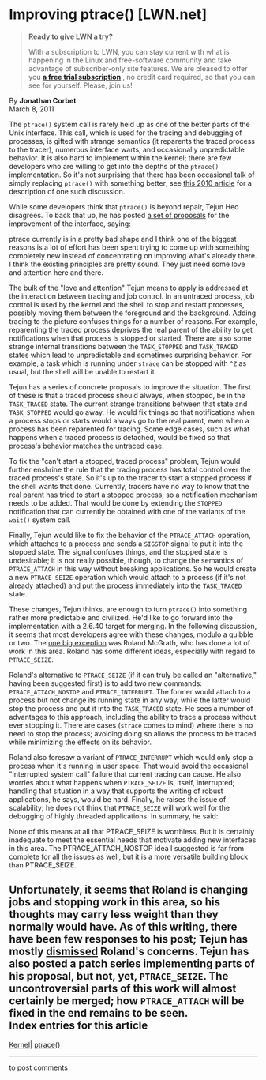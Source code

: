 # Improving ptrace() [LWN.net]

> **Ready to give LWN a try?**
> 
> With a subscription to LWN, you can stay current with what is happening in the Linux and free-software community and take advantage of subscriber-only site features. We are pleased to offer you **[a free trial subscription](https://lwn.net/Promo/nst-trial/claim)** , no credit card required, so that you can see for yourself. Please, join us! 

By **Jonathan Corbet**  
March 8, 2011 

The `ptrace()` system call is rarely held up as one of the better parts of the Unix interface. This call, which is used for the tracing and debugging of processes, is gifted with strange semantics (it reparents the traced process to the tracer), numerous interface warts, and occasionally unpredictable behavior. It is also hard to implement within the kernel; there are few developers who are willing to get into the depths of the `ptrace()` implementation. So it's not surprising that there has been occasional talk of simply replacing `ptrace()` with something better; see [this 2010 article](/Articles/371501/) for a description of one such discussion. 

While some developers think that `ptrace()` is beyond repair, Tejun Heo disagrees. To back that up, he has posted [a set of proposals](/Articles/430373/) for the improvement of the interface, saying: 

ptrace currently is in a pretty bad shape and I think one of the biggest reasons is a lot of effort has been spent trying to come up with something completely new instead of concentrating on improving what's already there. I think the existing principles are pretty sound. They just need some love and attention here and there. 

The bulk of the "love and attention" Tejun means to apply is addressed at the interaction between tracing and job control. In an untraced process, job control is used by the kernel and the shell to stop and restart processes, possibly moving them between the foreground and the background. Adding tracing to the picture confuses things for a number of reasons. For example, reparenting the traced process deprives the real parent of the ability to get notifications when that process is stopped or started. There are also some strange internal transitions between the `TASK_STOPPED` and `TASK_TRACED` states which lead to unpredictable and sometimes surprising behavior. For example, a task which is running under `strace` can be stopped with `^Z` as usual, but the shell will be unable to restart it. 

Tejun has a series of concrete proposals to improve the situation. The first of these is that a traced process should always, when stopped, be in the `TASK_TRACED` state. The current strange transitions between that state and `TASK_STOPPED` would go away. He would fix things so that notifications when a process stops or starts would always go to the real parent, even when a process has been reparented for tracing. Some edge cases, such as what happens when a traced process is detached, would be fixed so that process's behavior matches the untraced case. 

To fix the "can't start a stopped, traced process" problem, Tejun would further enshrine the rule that the tracing process has total control over the traced process's state. So it's up to the tracer to start a stopped process if the shell wants that done. Currently, tracers have no way to know that the real parent has tried to start a stopped process, so a notification mechanism needs to be added. That would be done by extending the `STOPPED` notification that can currently be obtained with one of the variants of the `wait()` system call. 

Finally, Tejun would like to fix the behavior of the `PTRACE_ATTACH` operation, which attaches to a process and sends a `SIGSTOP` signal to put it into the stopped state. The signal confuses things, and the stopped state is undesirable; it is not really possible, though, to change the semantics of `PTRACE_ATTACH` in this way without breaking applications. So he would create a new `PTRACE_SEIZE` operation which would attach to a process (if it's not already attached) and put the process immediately into the `TASK_TRACED` state. 

These changes, Tejun thinks, are enough to turn `ptrace()` into something rather more predictable and civilized. He'd like to go forward into the implementation with a 2.6.40 target for merging. In the following discussion, it seems that most developers agree with these changes, modulo a quibble or two. The [one big exception](/Articles/432132/) was Roland McGrath, who has done a lot of work in this area. Roland has some different ideas, especially with regard to `PTRACE_SEIZE`. 

Roland's alternative to `PTRACE_SEIZE` (if it can truly be called an "alternative," having been suggested first) is to add two new commands: `PTRACE_ATTACH_NOSTOP` and `PTRACE_INTERRUPT`. The former would attach to a process but not change its running state in any way, while the latter would stop the process and put it into the `TASK_TRACED` state. He sees a number of advantages to this approach, including the ability to trace a process without ever stopping it. There are cases (`strace` comes to mind) where there is no need to stop the process; avoiding doing so allows the process to be traced while minimizing the effects on its behavior. 

Roland also foresaw a variant of `PTRACE_INTERRUPT` which would only stop a process when it's running in user space. That would avoid the occasional "interrupted system call" failure that current tracing can cause. He also worries about what happens when `PTRACE_SEIZE` is, itself, interrupted; handling that situation in a way that supports the writing of robust applications, he says, would be hard. Finally, he raises the issue of scalability; he does not think that `PTRACE_SEIZE` will work well for the debugging of highly threaded applications. In summary, he said: 

None of this means at all that PTRACE_SEIZE is worthless. But it is certainly inadequate to meet the essential needs that motivate adding new interfaces in this area. The PTRACE_ATTACH_NOSTOP idea I suggested is far from complete for all the issues as well, but it is a more versatile building block than PTRACE_SEIZE. 

Unfortunately, it seems that Roland is changing jobs and stopping work in this area, so his thoughts may carry less weight than they normally would have. As of this writing, there have been few responses to his post; Tejun has mostly [dismissed](/Articles/432412/) Roland's concerns. Tejun has also posted a patch series implementing parts of his proposal, but not, yet, `PTRACE_SEIZE`. The uncontroversial parts of this work will almost certainly be merged; how `PTRACE_ATTACH` will be fixed in the end remains to be seen.  
Index entries for this article  
---  
[Kernel](/Kernel/Index)| [ptrace()](/Kernel/Index#ptrace)  
  


* * *

to post comments 
